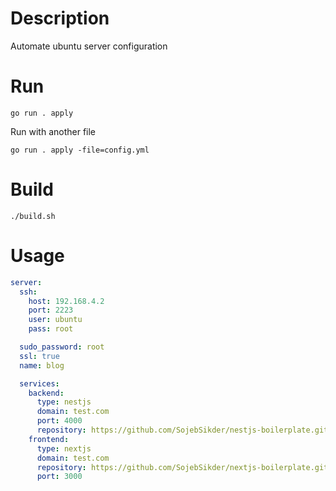 # Description

Automate ubuntu server configuration

# Run

```
go run . apply
```

Run with another file

```
go run . apply -file=config.yml
```

# Build
```
./build.sh
```

# Usage

```yml
server:
  ssh:
    host: 192.168.4.2
    port: 2223
    user: ubuntu
    pass: root

  sudo_password: root
  ssl: true
  name: blog

  services:
    backend:
      type: nestjs
      domain: test.com
      port: 4000
      repository: https://github.com/SojebSikder/nestjs-boilerplate.git
    frontend:
      type: nextjs
      domain: test.com
      repository: https://github.com/SojebSikder/nextjs-boilerplate.git
      port: 3000
```
